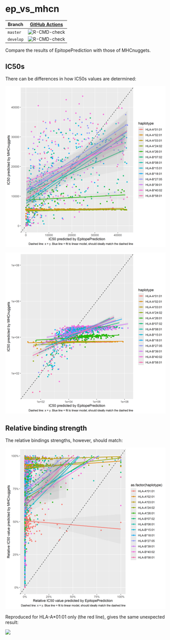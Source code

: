 # ep_vs_mhcn

Branch   |[GitHub Actions](https://github.com/richelbilderbeek/ep_vs_mhcn/actions)                                     
---------|-------------------------------------------------------------------------------------------------------------
`master` |![R-CMD-check](https://github.com/richelbilderbeek/ep_vs_mhcn/workflows/R-CMD-check/badge.svg?branch=master) 
`develop`|![R-CMD-check](https://github.com/richelbilderbeek/ep_vs_mhcn/workflows/R-CMD-check/badge.svg?branch=develop)

Compare the results of EpitopePrediction with those of MHCnuggets.

## IC50s 

There can be differences in how IC50s values are determined:

![](ep_vs_mhcn.png)

![](ep_vs_mhcn_log.png)

## Relative binding strength

The relative bindings strengths, however, should match:

![](ep_vs_mhcn_perc.png)

Reproduced for HLA-A*01:01 only (the red line),
gives the same unexpected result:

![](ep_vs_mhcn_perc_spreadsheet.png)
